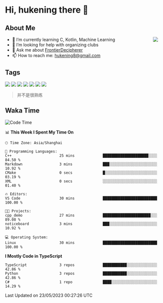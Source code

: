 # Hi, hukening there 👋

## About Me

<a href="#">
  <img align="right" src="https://github-readme-stats-git-masterrstaa-rickstaa.vercel.app/api?username=Tokyo469&count_private=true&show_icons=true&bg_color=15,f2f7fd,E0EAFC" />
</a>

- 🌱 I’m currently learning C, Kotlin, Machine Learning
- 🤔 I’m looking for help with organizing clubs
- 💬 Ask me about [FrontierDecipherer](https://github.com/FrontierDecipherer)
- 📫 How to reach me: hukening8@gmail.com

## Tags

![](https://img.shields.io/badge/-Python-3e74a2?style=flat-square&logo=Python&logoColor=fff)
![](https://img.shields.io/badge/-C++-00579c?style=flat-square&logo=cplusplus&logoColor=fff)
![](https://img.shields.io/badge/-Node.js-339933?style=flat-square&logo=Node.js&logoColor=fff)
![](https://img.shields.io/badge/-React-2d98ce?style=flat-square&logo=React&logoColor=fff)
![](https://img.shields.io/badge/-Linux-000000?style=flat-square&logo=Linux&logoColor=fff)
![](https://img.shields.io/badge/-MySQL-4479A1?style=flat-square&logo=MySQL&logoColor=fff)
![](https://img.shields.io/badge/-MongoDB-47A248?style=flat-square&logo=MongoDB&logoColor=fff)

> 并不是很熟练

## Waka Time

<!--START_SECTION:waka-->
![Code Time](http://img.shields.io/badge/Code%20Time-249%20hrs%2025%20mins-blue)

📊 **This Week I Spent My Time On** 

```text
🕑︎ Time Zone: Asia/Shanghai

💬 Programming Languages: 
C++                      25 mins             █████████████████████░░░░   84.50 % 
Markdown                 3 mins              ███░░░░░░░░░░░░░░░░░░░░░░   10.92 % 
CMake                    0 secs              █░░░░░░░░░░░░░░░░░░░░░░░░   03.19 % 
XML                      0 secs              ░░░░░░░░░░░░░░░░░░░░░░░░░   01.40 % 

🔥 Editors: 
VS Code                  30 mins             █████████████████████████   100.00 % 

🐱‍💻 Projects: 
cpp_demo                 27 mins             ██████████████████████░░░   89.08 % 
noticeboard              3 mins              ███░░░░░░░░░░░░░░░░░░░░░░   10.92 % 

💻 Operating System: 
Linux                    30 mins             █████████████████████████   100.00 % 
```

**I Mostly Code in TypeScript** 

```text
TypeScript               3 repos             ███████████░░░░░░░░░░░░░░   42.86 % 
Python                   3 repos             ███████████░░░░░░░░░░░░░░   42.86 % 
C#                       1 repo              ████░░░░░░░░░░░░░░░░░░░░░   14.29 % 
```




 Last Updated on 23/05/2023 00:27:26 UTC
<!--END_SECTION:waka-->
